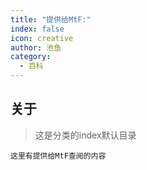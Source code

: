 ```yaml
---
title: "提供给MtF:"
index: false
icon: creative
author: 池鱼
category:
  - 百科
---
```


## 关于
>
> 这是分类的index默认目录

    这里有提供给MtF查阅的内容
